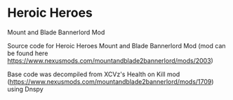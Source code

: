 # Heroic Heroes
Mount and Blade Bannerlord Mod

Source code for Heroic Heroes Mount and Blade Bannerlord Mod (mod can be found here https://www.nexusmods.com/mountandblade2bannerlord/mods/2003)

Base code was decompiled from XCVz's Health on Kill mod (https://www.nexusmods.com/mountandblade2bannerlord/mods/1709) using Dnspy
